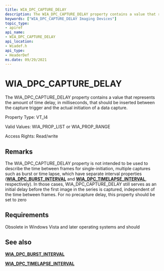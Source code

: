 ```yaml
---
title: WIA_DPC_CAPTURE_DELAY
description: The WIA_DPC_CAPTURE_DELAY property contains a value that represents the amount of time delay, in milliseconds, that should be inserted between the capture trigger and the actual initiation of a data capture.
keywords: ["WIA_DPC_CAPTURE_DELAY Imaging Devices"]
topic_type:
- apiref
api_name:
- WIA_DPC_CAPTURE_DELAY
api_location:
- Wiadef.h
api_type:
- HeaderDef
ms.date: 09/29/2021
---
```


# WIA_DPC_CAPTURE_DELAY

The WIA_DPC_CAPTURE_DELAY property contains a value that represents the amount of time delay, in milliseconds, that should be inserted between the capture trigger and the actual initiation of a data capture.

Property Type: VT_I4

Valid Values: WIA_PROP_LIST or WIA_PROP_RANGE

Access Rights: Read/write

## Remarks

The WIA_DPC_CAPTURE_DELAY property is not intended to be used to describe the time between frames for single-initiation, multiple captures such as burst or time lapse, which have separate interval properties ([**WIA_DPC_BURST_INTERVAL**](wia-dpc-burst-interval.md) and [**WIA_DPC_TIMELAPSE_INTERVAL**](wia-dpc-timelapse-interval.md), respectively). In those cases, WIA_DPC_CAPTURE_DELAY still serves as an initial delay before the first image in the series is captured, independent of the time between frames. For no precapture delay, this property should be set to zero

## Requirements

Obsolete in Windows Vista and later operating systems and should

## See also

[**WIA_DPC_BURST_INTERVAL**](wia-dpc-burst-interval.md)

[**WIA_DPC_TIMELAPSE_INTERVAL**](wia-dpc-timelapse-interval.md)
